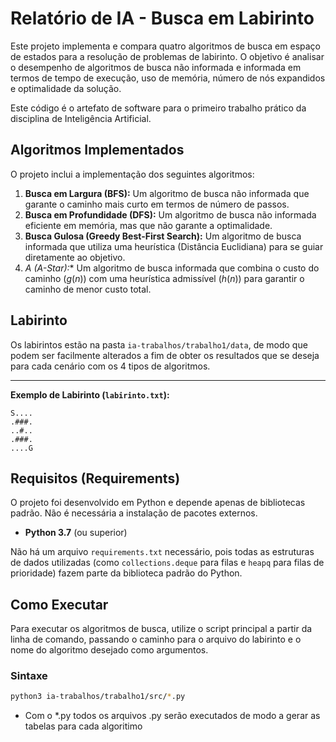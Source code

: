 # Relatório de IA - Busca em Labirinto

Este projeto implementa e compara quatro algoritmos de busca em espaço de estados para a resolução de problemas de labirinto. O objetivo é analisar o desempenho de algoritmos de busca não informada e informada em termos de tempo de execução, uso de memória, número de nós expandidos e optimalidade da solução.

Este código é o artefato de software para o primeiro trabalho prático da disciplina de Inteligência Artificial.

## Algoritmos Implementados

O projeto inclui a implementação dos seguintes algoritmos:

1.  **Busca em Largura (BFS):** Um algoritmo de busca não informada que garante o caminho mais curto em termos de número de passos.
2.  **Busca em Profundidade (DFS):** Um algoritmo de busca não informada eficiente em memória, mas que não garante a optimalidade.
3.  **Busca Gulosa (Greedy Best-First Search):** Um algoritmo de busca informada que utiliza uma heurística (Distância Euclidiana) para se guiar diretamente ao objetivo.
4.  **A* (A-Star):** Um algoritmo de busca informada que combina o custo do caminho ($g(n)$) com uma heurística admissível ($h(n)$) para garantir o caminho de menor custo total.

## Labirinto

Os labirintos estão na pasta `ia-trabalhos/trabalho1/data`, de modo que podem ser facilmente alterados a fim de obter os resultados que se deseja para cada cenário com os 4 tipos de algoritmos.

---

**Exemplo de Labirinto (`labirinto.txt`):**
``` 
S....
.###.
..#..
.###.
....G
```

## Requisitos (Requirements)

O projeto foi desenvolvido em Python e depende apenas de bibliotecas padrão. Não é necessária a instalação de pacotes externos.

* **Python 3.7** (ou superior)

Não há um arquivo `requirements.txt` necessário, pois todas as estruturas de dados utilizadas (como `collections.deque` para filas e `heapq` para filas de prioridade) fazem parte da biblioteca padrão do Python.

## Como Executar

Para executar os algoritmos de busca, utilize o script principal a partir da linha de comando, passando o caminho para o arquivo do labirinto e o nome do algoritmo desejado como argumentos.

### Sintaxe
```bash
python3 ia-trabalhos/trabalho1/src/*.py
```
- Com o *.py todos os arquivos .py serão executados de modo a gerar as tabelas para cada algoritimo
